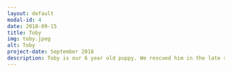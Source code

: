 ```yaml
---
layout: default
modal-id: 4
date: 2018-09-15
title: Toby
img: toby.jpeg
alt: Toby
project-date: September 2018
description: Toby is our 6 year old puppy. We rescued him in the late summer of 2018. The rescue organization that we adopted him from think that he is part of lab, part hound, but mostly just very cute. He loves to ZOOM all around our house and yard. He loves kids and is notorious for "drive by kisses". When he is not nestled up in his favorite chair in our room by the window, you can usually find him outside sunbathing.
---
```

